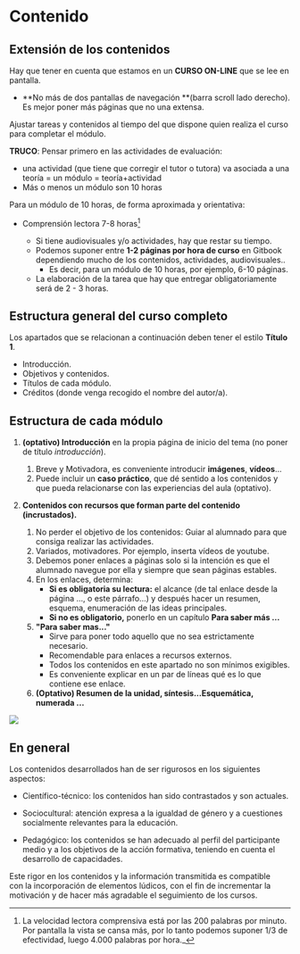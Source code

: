 
# Contenido

## Extensión de los contenidos

Hay que tener en cuenta que estamos en un **CURSO ON-LINE** que se lee en pantalla.

- **No más de dos pantallas de navegación **(barra scroll lado derecho). Es mejor poner más páginas que no una extensa.

Ajustar tareas y contenidos al tiempo del que dispone quien realiza el curso para completar el módulo.

**TRUCO**: Pensar primero en las actividades de evaluación:
- una actividad (que tiene que corregir el tutor o tutora) va asociada a una teoría = un módulo = teoría+actividad
- Más o menos un módulo son 10 horas

Para un módulo de 10 horas, de forma aproximada y orientativa:

* Comprensión lectora 7-8 horas[^1]

    - Si tiene audiovisuales y/o actividades, hay que restar su tiempo.
    - Podemos suponer entre **1-2 páginas por hora de curso** en Gitbook dependiendo mucho de los contenidos, actividades, audiovisuales..
        - Es decir, para un módulo de 10 horas, por ejemplo, 6-10 páginas.

    * La elaboración de la tarea que hay que entregar obligatoriamente será de 2 - 3 horas.

## Estructura general del curso completo

Los apartados que se relacionan a continuación deben tener el estilo **Título 1**.
* Introducción.
* Objetivos y contenidos.
* Títulos de cada módulo.
* Créditos (donde venga recogido el nombre del autor/a).

## Estructura de cada módulo

1. **(optativo) Introducción** en la propia página de inicio del tema (no poner de título _introducción_).

    1. Breve y Motivadora, es conveniente introducir **imágenes**, **vídeos**...
    2. Puede incluir un **caso práctico**, que dé sentido a los contenidos y que pueda relacionarse con las experiencias del aula (optativo).

2. **Contenidos con recursos que forman parte del contenido (incrustados).**

    1. No perder el objetivo de los contenidos: Guiar al alumnado para que consiga realizar las actividades.
    2. Variados, motivadores. Por ejemplo, inserta vídeos de youtube.
    3. Debemos poner enlaces a páginas solo si la intención es que el alumnado navegue por ella y siempre que sean páginas estables.
    4. En los enlaces, determina:
        * **Si es obligatoria su lectura:** el alcance (de tal enlace desde la página ..., o este párrafo...) y después hacer un resumen, esquema, enumeración de las ideas principales.
        * **Si no es obligatorio,** ponerlo en un capítulo **Para saber más ...**
    5. **"Para saber mas..."** 
        * Sirve para poner todo aquello que no sea estrictamente necesario.
        * Recomendable para enlaces a recursos externos.
        * Todos los contenidos en este apartado no son mínimos exigibles.
        * Es conveniente explicar en un par de líneas qué es lo que contiene ese enlace.
    6. **(Optativo) Resumen de la unidad, síntesis...Esquemática, numerada ...**

![](img/descarga.png)

[^1]: La velocidad lectora comprensiva está por las 200 palabras por minuto. 
Por pantalla la vista se cansa más, por lo tanto podemos suponer 1/3 de efectividad, luego 4.000 palabras por hora._

## En general

Los contenidos desarrollados han de ser rigurosos en los siguientes aspectos:

- Científico-técnico: los contenidos han sido contrastados y son actuales.

- Sociocultural: atención expresa a la igualdad de género y a cuestiones socialmente relevantes para la educación.

- Pedagógico: los contenidos se han adecuado al perfil del participante medio y a los objetivos de la acción formativa, teniendo en cuenta el desarrollo de capacidades.

Este rigor en los contenidos y la información transmitida es compatible con la incorporación de elementos lúdicos, con el fin de incrementar la motivación y de hacer más agradable el seguimiento de los cursos.
